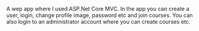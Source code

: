 A wep app where I used ASP.Net Core MVC. In the app you can create a user, login, change profile image, password etc and join courses. You can also login to an administrator account where you can create courses etc. 
